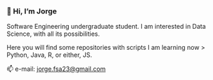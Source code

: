 ### 👋 Hi, I’m Jorge

Software Engineering undergraduate student. I am interested in Data Science, with all its possibilities.

Here you will find some repositories with scripts I am learning now > Python, Java, R, or either, JS.

📫 e-mail: jorge.fsa23@gmail.com
